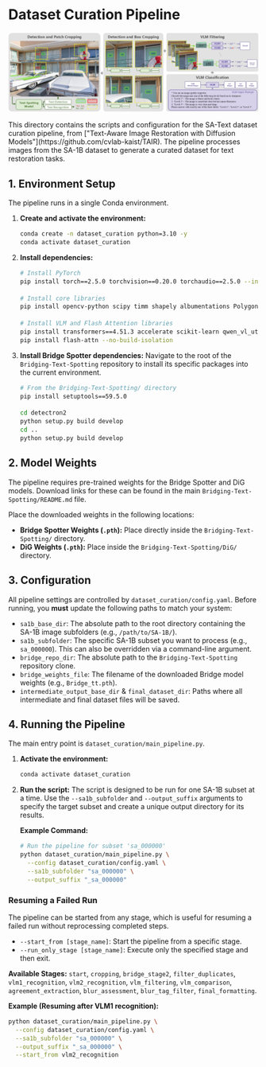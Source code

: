 # Dataset Curation Pipeline
<p align="center">
    <img src="assets/dataset_pipeline.jpg">
</p>
This directory contains the scripts and configuration for the SA-Text dataset curation pipeline, from ["Text-Aware Image Restoration with Diffusion Models"](https://github.com/cvlab-kaist/TAIR). The pipeline processes images from the SA-1B dataset to generate a curated dataset for text restoration tasks.

## 1. Environment Setup

The pipeline runs in a single Conda environment.

1.  **Create and activate the environment:**
    ```bash
    conda create -n dataset_curation python=3.10 -y
    conda activate dataset_curation
    ```

2.  **Install dependencies:**
    ```bash
    # Install PyTorch
    pip install torch==2.5.0 torchvision==0.20.0 torchaudio==2.5.0 --index-url https://download.pytorch.org/whl/cu124

    # Install core libraries
    pip install opencv-python scipy timm shapely albumentations Polygon3 pandas tqdm pyyaml

    # Install VLM and Flash Attention libraries
    pip install transformers==4.51.3 accelerate scikit-learn qwen_vl_utils pytz
    pip install flash-attn --no-build-isolation
    ```

3.  **Install Bridge Spotter dependencies:**
    Navigate to the root of the `Bridging-Text-Spotting` repository to install its specific packages into the current environment.
    ```bash
    # From the Bridging-Text-Spotting/ directory
    pip install setuptools==59.5.0

    cd detectron2
    python setup.py build develop
    cd ..
    python setup.py build develop
    ```

## 2. Model Weights

The pipeline requires pre-trained weights for the Bridge Spotter and DiG models. Download links for these can be found in the main `Bridging-Text-Spotting/README.md` file.

Place the downloaded weights in the following locations:

-   **Bridge Spotter Weights (`.pth`):** Place directly inside the `Bridging-Text-Spotting/` directory.
-   **DiG Weights (`.pth`):** Place inside the `Bridging-Text-Spotting/DiG/` directory.

## 3. Configuration

All pipeline settings are controlled by `dataset_curation/config.yaml`. Before running, you **must** update the following paths to match your system:

-   `sa1b_base_dir`: The absolute path to the root directory containing the SA-1B image subfolders (e.g., `/path/to/SA-1B/`).
-   `sa1b_subfolder`: The specific SA-1B subset you want to process (e.g., `sa_000000`). This can also be overridden via a command-line argument.
-   `bridge_repo_dir`: The absolute path to the `Bridging-Text-Spotting` repository clone.
-   `bridge_weights_file`: The filename of the downloaded Bridge model weights (e.g., `Bridge_tt.pth`).
-   `intermediate_output_base_dir` & `final_dataset_dir`: Paths where all intermediate and final dataset files will be saved.

## 4. Running the Pipeline

The main entry point is `dataset_curation/main_pipeline.py`.

1.  **Activate the environment:**
    ```bash
    conda activate dataset_curation
    ```

2.  **Run the script:**
    The script is designed to be run for one SA-1B subset at a time. Use the `--sa1b_subfolder` and `--output_suffix` arguments to specify the target subset and create a unique output directory for its results.

    **Example Command:**
    ```bash
    # Run the pipeline for subset 'sa_000000'
    python dataset_curation/main_pipeline.py \
      --config dataset_curation/config.yaml \
      --sa1b_subfolder "sa_000000" \
      --output_suffix "_sa_000000"
    ```

### Resuming a Failed Run

The pipeline can be started from any stage, which is useful for resuming a failed run without reprocessing completed steps.

-   `--start_from [stage_name]`: Start the pipeline from a specific stage.
-   `--run_only_stage [stage_name]`: Execute only the specified stage and then exit.

**Available Stages:** `start`, `cropping`, `bridge_stage2`, `filter_duplicates`, `vlm1_recognition`, `vlm2_recognition`, `vlm_filtering`, `vlm_comparison`, `agreement_extraction`, `blur_assessment`, `blur_tag_filter`, `final_formatting`.

**Example (Resuming after VLM1 recognition):**
```bash
python dataset_curation/main_pipeline.py \
  --config dataset_curation/config.yaml \
  --sa1b_subfolder "sa_000000" \
  --output_suffix "_sa_000000" \
  --start_from vlm2_recognition
```
